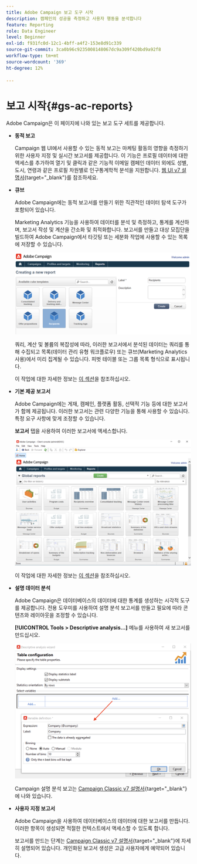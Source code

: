 ```yaml
---
title: Adobe Campaign 보고 도구 시작
description: 캠페인의 성공을 측정하고 사용자 행동을 분석합니다
feature: Reporting
role: Data Engineer
level: Beginner
exl-id: f931fc0d-12c1-4bff-a4f2-153e8d91c339
source-git-commit: 3ca0b96c9235008148067dc9a309f420bd9a92f8
workflow-type: tm+mt
source-wordcount: '369'
ht-degree: 12%

---
```


# 보고 시작{#gs-ac-reports}

Adobe Campaign은 이 페이지에 나와 있는 보고 도구 세트를 제공합니다.

* **동적 보고**

  Campaign 웹 UI에서 사용할 수 있는 동적 보고는 마케팅 활동의 영향을 측정하기 위한 사용자 지정 및 실시간 보고서를 제공합니다. 이 기능은 프로필 데이터에 대한 액세스를 추가하여 열기 및 클릭과 같은 기능적 이메일 캠페인 데이터 외에도 성별, 도시, 연령과 같은 프로필 차원별로 인구통계학적 분석을 지원합니다. [웹 UI v7 설명서](https://experienceleague.adobe.com/docs/campaign-web/v8/reports/dynamic-reporting/get-started-reporting.html?lang=ko){target="_blank"}를 참조하세요.

* **큐브**

  Adobe Campaign에는 동적 보고서를 만들기 위한 직관적인 데이터 탐색 도구가 포함되어 있습니다.

  Marketing Analytics 기능을 사용하여 데이터를 분석 및 측정하고, 통계를 계산하며, 보고서 작성 및 계산을 간소화 및 최적화합니다. 보고서를 만들고 대상 모집단을 빌드하여 Adobe Campaign에서 타깃팅 또는 세분화 작업에 사용할 수 있는 목록에 저장할 수 있습니다.

  ![](assets/create-a-report.png)

  쿼리, 계산 및 볼륨의 복잡성에 따라, 이러한 보고서에서 분석된 데이터는 쿼리를 통해 수집되고 목록(데이터 관리 유형 워크플로우) 또는 큐브(Marketing Analytics 사용)에서 미리 집계될 수 있습니다. 피벗 테이블 또는 그룹 목록 형식으로 표시됩니다.

  이 작업에 대한 자세한 정보는 [이 섹션](gs-cubes.md)을 참조하십시오.

* **기본 제공 보고서**

  Adobe Campaign에는 게재, 캠페인, 플랫폼 활동, 선택적 기능 등에 대한 보고서가 함께 제공됩니다. 이러한 보고서는 관련 다양한 기능을 통해 사용할 수 있습니다. 특정 요구 사항에 맞게 조정할 수 있습니다.

  **보고서** 탭을 사용하여 이러한 보고서에 액세스합니다.

  ![](assets/built-in-reports.png)

  이 작업에 대한 자세한 정보는 [이 섹션](built-in-reports.md)을 참조하십시오.

* **설명 데이터 분석**

  Adobe Campaign은 데이터베이스의 데이터에 대한 통계를 생성하는 시각적 도구를 제공합니다. 전용 도우미를 사용하여 설명 분석 보고서를 만들고 필요에 따라 콘텐츠와 레이아웃을 조정할 수 있습니다.

  **[!UICONTROL Tools > Descriptive analysis...]** 메뉴를 사용하여 새 보고서를 만드십시오.

  ![](assets/desc-analysis-report.png)

  Campaign 설명 분석 보고는 [Campaign Classic v7 설명서](https://experienceleague.adobe.com/docs/campaign-classic/using/reporting/analyzing-populations/about-descriptive-analysis.html?lang=ko){target="_blank"}에 나와 있습니다.

* **사용자 지정 보고서**

  Adobe Campaign을 사용하여 데이터베이스의 데이터에 대한 보고서를 만듭니다. 이러한 항목이 생성되면 적절한 컨텍스트에서 액세스할 수 있도록 합니다.

  보고서를 만드는 단계는 [Campaign Classic v7 설명서](https://experienceleague.adobe.com/docs/campaign-classic/using/reporting/creating-new-reports/about-reports-creation-in-campaign.html?lang=ko){target="_blank"}에 자세히 설명되어 있습니다. 개인화된 보고서 생성은 고급 사용자에게 예약되어 있습니다.
